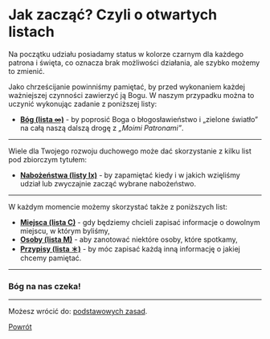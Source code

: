 # Jak zacząć? Czyli o otwartych listach
Na początku udziału posiadamy status w kolorze <span class="status status-black">czarnym</span> dla każdego patrona i święta, co oznacza brak możliwości działania, ale szybko możemy to zmienić.

Jako chrześcijanie powinniśmy pamiętać, by przed wykonaniem każdej ważniejszej czynności zawierzyć ją Bogu. W naszym przypadku można to uczynić wykonując zadanie z poniższej listy:
- [**Bóg (lista ∞)**](bog.md) - by poprosić Boga o błogosławieństwo i „zielone światło” na całą naszą dalszą drogę z _„Moimi Patronami”_.

---
Wiele dla Twojego rozwoju duchowego może dać skorzystanie z kilku list pod zbiorczym tytułem:
- [**Nabożeństwa (listy Ix)**](nabozenstwa.md) - by zapamiętać kiedy i w jakich wzięliśmy udział lub zwyczajnie zacząć wybrane nabożeństwo.

---
W każdym momencie możemy skorzystać także z poniższych list:
- [**Miejsca (lista C)**](miejsca.md) - gdy będziemy chcieli zapisać informacje o dowolnym miejscu, w którym byliśmy,
- [**Osoby (lista M)**](osoby.md) - aby zanotować niektóre osoby, które spotkamy,
- [**Przypisy (lista ＊)**](przypisy.md) - by móc zapisać każdą inną informację o jakiej chcemy pamiętać.

---
### <div class="colored centered">Bóg na nas czeka!</div>

---
Możesz wrócić do: [podstawowych zasad](podstawowe_zasady.md).

[Powrót](index.md)
